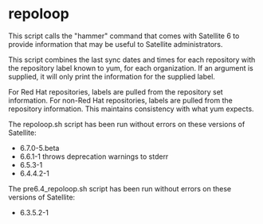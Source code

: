 # repoloop

This script calls the "hammer" command that comes with Satellite 6 to provide information that may
be useful to Satellite administrators.

This script combines the last sync dates and times for each repository with the
repository label known to yum, for each organization.  If an argument is supplied, it will only print
the information for the supplied label.

For Red Hat repositories, labels are pulled from the repository set information.  For non-Red Hat
repositories, labels are pulled from the repository information.  This maintains consistency with
what yum expects.

The repoloop.sh script has been run without errors on these versions of Satellite:

- 6.7.0-5.beta
- 6.6.1-1		throws deprecation warnings to stderr
- 6.5.3-1
- 6.4.4.2-1

The pre6.4_repoloop.sh script has been run without errors on these versions of Satellite:

- 6.3.5.2-1
